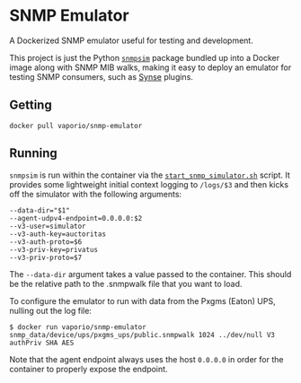 # SNMP Emulator

A Dockerized SNMP emulator useful for testing and development.

This project is just the Python [`snmpsim`](https://github.com/etingof/snmpsim) package bundled up into a
Docker image along with SNMP MIB walks, making it easy to deploy an emulator for
testing SNMP consumers, such as [Synse](https://synse.readthedocs.io/en/latest/) plugins.

## Getting

```
docker pull vaporio/snmp-emulator
```

## Running

`snmpsim` is run within the container via the [`start_snmp_simulator.sh`](start_snmp_simulator.sh) script.
It provides some lightweight initial context logging to ```/logs/$3``` and then kicks off the simulator
with the following arguments:

```
--data-dir="$1"
--agent-udpv4-endpoint=0.0.0.0:$2
--v3-user=simulator
--v3-auth-key=auctoritas
--v3-auth-proto=$6
--v3-priv-key=privatus
--v3-priv-proto=$7
```

The `--data-dir` argument takes a value passed to the container. This should be the relative path to the
.snmpwalk file that you want to load.

To configure the emulator to run with data from the Pxgms (Eaton) UPS, nulling out the log file:

```
$ docker run vaporio/snmp-emulator snmp_data/device/ups/pxgms_ups/public.snmpwalk 1024 ../dev/null V3 authPriv SHA AES
```

Note that the agent endpoint always uses the host `0.0.0.0` in order for the container
to properly expose the endpoint.
